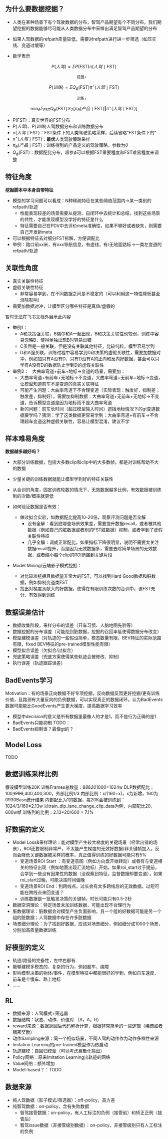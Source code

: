 
##  为什么要数据挖掘？

- 人类在某种场景下有个驾驶数据的分布，智驾产品期望有个不同分布，我们期望挖掘的数据能够尽可能从人类数据分布中采样出满足智驾产品期望的分布
    
- 如果人驾数据的refpath质量较低，需要对refpath进行进一步筛选（如压实线、变道过缓等）
    
- 数学表示

$$P\left(人驾\right)=\Sigma P\left(\text{FST}\right) \pi\left(人驾 \mid \text{FST}\right)$$

									挖掘↓

$$P\left(训练\right)=\Sigma Q_{\phi}\left(\text{FST}\right) \pi^\star\left(人驾 \mid \text{FST}\right)$$

									训练↓

$$\min_{\theta}\Sigma_{\text{FST}} Q_{\phi}\left(\text{FST}\right)\mathcal{L}_2\left[\pi_{\theta}\left(产品 \mid \text{FST}\right) \Vert \pi^\star\left(人驾 \mid \text{FST}\right)\right]$$

- $P\left(\text{FST}\right)$：真实世界的FST分布
- $P\left(人驾\right)$、$P\left(训练\right)$人驾数据分布和训练数据分布
- $\pi\left(人驾 \mid \text{FST}\right)$：FST条件下的人类驾驶策略采样，后续省略“FST条件下的”
- $\pi^\star\left(人驾 \mid \text{FST}\right)$：**最优**人类驾驶策略采样
- $\pi_{\theta}\left(产品 \mid \text{FST}\right)$：训练得到的产品定义的驾驶策略，参数为$\theta$
- $Q_{\phi}\left(\text{FST}\right)$：数据配比分布，超参$\phi$可以根据FST重要程度和FST难易程度来调整

## 特征角度

**挖掘脚本中本身自带特征**

- 模型的学习问题可以看成：N种稀疏特征在某些阈值范围内->某一类别的refpath/轨迹
    - 性能表现较差的场景需要从提测、自闭环中去统计和总结，找到这些场景的共性，才能发现模型没学好的特征是什么
    - 特征需要自己在PDV中去评价meta准确性，如果不够好或者缺失，则需要自己开发新meta
- 可以根据特征去对细分FST拆解，方便调配比
- 举例：路口前xx米，有xxx导航信息，有虚线，有/无地面路标->一类左变道的refpath/轨迹

## 关联性角度

- 真实关联性特征
- 虚假关联性特征
    - 非常容易学到，在不同数据之间是不稳定的（可以利用这一特性降低甚至消除影响）
- 需要加数据对冲，让模型区分哪些特征是真值/虚假的

暂时无法在飞书文档外展示此内容
- 举例1：
    - A和决策强关联，B偶尔和A一起出现，B和决策关联性也较弱，训练中容易忽略B，使得单独出现B时容易出错
    - C虽然是一般关联，但是没有关联其他特征，比较纯粹，模型容易学到
    - D和A强关联，训练过程中容易学到D和决策的虚假关联性，需要加数据对冲，例如加只有A没有D、只有D没有A的正向和反向好数据，甚至可以只学有A没有D的数据防止学到D的虚假关联性
- 举例2：
      大曲率弯道+前车+地标->变道的场景，需要加：
    - 大曲率弯道+有前车+无地标->不变道，大曲率弯道+无前车+地标->变道，让模型知道前车不是变道的真实关联特征
    - 可能产生问题：大曲率弯道下不合理变道（实际表现：触发好，抑制差；触发差，抑制好），需要加抑制数据：大曲率弯道+无前车+无地标->不变道，告诉模型变道是因为地标而不是大曲率弯道
    - 新的问题：前车长时间（超过模型输入时间）遮挡地标情况下的gt变道数据要学吗？猜测：学了这类数据更容易学到：大曲率弯道+有前车->不合理超车变道这种虚假关联性，容易让模型混淆，建议不学


## 样本难易角度

**数据越多越好吗？**
- 大部分训练数据，包括大多数clip和clip中的大多数帧，都是对训练帮助不大的数据
- 少量关键的训练数据就能让模型学到好的特征关联性
- 从合训的角度，固定训练轮数的情况下，无效数据越多比例，有效数据被训练到的次数/概率就更低
- 如何验证数据是否有效：
    - 做过拟合实验，如数据配比提高10-20倍，观察评测问题是否全解
        - 没有全解：看到底哪些场景效果差，需要提升数据recall，或者被其他数据（例如自己的脏数据或者别的FST脏数据）抑制，或者学到了虚假关联性特征
        - 几乎全解：调成正常配比，如果指标下降很明显，说明不需要太关注数据recall提升，而是因为无效数据多，需要去除简单场景的无效数据，或者缩小每个clip的ROI范围到关键片段
            
- Model Mining/云端影子模式挖掘：
    - 对比较难挖掘且数据量非常大的FST，可以找到Hard Good数据和脏数据，例如抑制变道类FST
    - 找出对梯度贡献大的好数据，使得在有限训练次数的合训中，该FST充分、有效得到训练


## **数据误差估计**

- 数据收集阶段，采样分布的误差（开车习惯、人脑地图先验等）
- 数据挖掘的分布误差（可能挖到脏数据，挖掘的召回率低使得数据分布改变）
- 模型建模误差（对轨迹的一些假设简单，模态数量有限，BEV特征的实际范围有限，fixed BEV特征的pre-trained模型性能有限）
- 模型拟合误差（欠拟合/过拟合）
- 兜底策略误差（兜底方案使得某些轨迹会被修改、抑制）
- 执行误差（轨迹跟踪误差）
## BadEvents学习

Motivation：有的场景正向数据不好专项挖掘，反向数据反而更好挖掘/更有训练价值，且路测有大量反向的负例数据，可以实现真正的数据闭环。认为BadEvents数据可能能比GoodEvents产生更大梯度，提高数据学习效率
- 模型中decision的意义是所有数据里最像人的才是1，而不是行为正确的是1
- BadEvents只能抑制
TODO：
- BadEvents抑制谁？最像gt的？
## Model Loss

TODO
## 数据训练采样比例
假设模型训练20K
训练Frames总数量：8*8*8*20*1000=1024w
DLP数据配比：100,~~1200~~,400,400,300，外部比例1/3
内部比例：x/(160+x)，x为新增，160为0930Base统计结果
内部配比为1的数据，每20K会被训练到：1024/3/160=2.13w
以train_dlp_lane_change_clip_data为例，内部配比20，600w帧
训练到的比例：2.13*20/600 = 7.1%

## 好数据的定义

- Model Loss&采样理论：能对模型产生较大梯度的关键场景（经常出错的场景），ROI还要限制非常严，不太能产生梯度的无效好数据/非关键帧加入，反而会降低关键数据被采样的概率，真正值得训练的好数据可能只有5%
    - 变道场景ROI Start ：有变道意图（例如方向盘开始转动）或者有与变道相关的特征出现（例如地面出现汇流地标）开始。如果roi_start过于提前，会学到一些没有因果性的数据（没观察到特征，监督数据却要变道），如果roi_start过晚，可能决策时间偏晚
    - 变道场景ROI End：到跨线点。过长会有太多跨线后的无效数据。过短可能在跨线点来回变道？
    - 训练数据是一批触发决策的关键帧，时长可能只有0.5-2秒
- 数据空洞理论：特定场景未加训练数据，可能出现不合理行为
- 脏数据理论：脏数据会对模型产生负面影响，且一个组的好数据可能是另一个组的脏数据；人驾数据中存在许多脏数据
- 场景细分理论：为了找到好数据，应该对场景细分，例如细分成1000个场景，分别加高质量数据训练

## 好模型的定义

- 轨迹/路径的完备性，左中右都有
- 能够建模多模态的、复杂的行为，例如超车、绕障
- 影响模型决策的物体/事件，在模型特征中都能很好的学到，例如自车速度、前车是个慢车、路上地标
- ……
## **RL**

- 数据来源：人驾模式+筛选器
- 数据结构：状态、动作、价值对 （S，A，R）
- reward来源：数据返回后代码解析计算，根据非常简单的一些逻辑（稀疏或者稠密奖励）
- 动作Sampling来源：同一个相似场景，不同人驾的动作作为动作多样性来源
- Imitation Learning的pre-trained模型作为热启动
- 轨迹建模：自回归模型（可以考虑离散化输出）
- Policy网络：原来Imitation Learning出轨迹的网络
- Value网络：额外增加
- Model-based？：TODO

## **数据来源**

- 纯人驾数据（影子模式/筛选器）：off-policy，高方差
- 纯智驾数据：on-policy，含有失败数据
    - 智驾接管数据：on-policy，有人工标注的负例（接管前）和矫正正例（接管后）
    - 智驾issue数据（非接管级别数据）：on-policy，非接管级别只有人工标注的负例